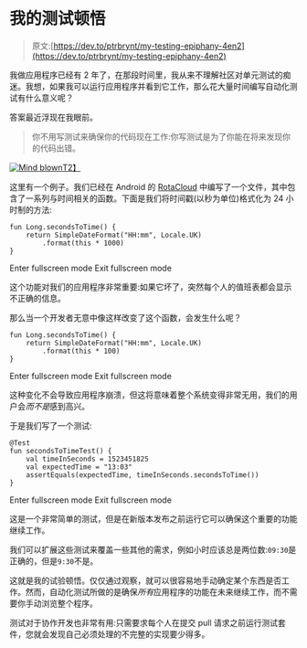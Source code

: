 # 我的测试顿悟

> 原文:[https://dev.to/ptrbrynt/my-testing-epiphany-4en2](https://dev.to/ptrbrynt/my-testing-epiphany-4en2)

我做应用程序已经有 2 年了，在那段时间里，我从来不理解社区对单元测试的痴迷。我想，如果我可以运行应用程序并看到它工作，那么花大量时间编写自动化测试有什么意义呢？

答案最近浮现在我眼前。

> 你不用写测试来确保你的代码现在工作:你写测试是为了你能在将来发现你的代码出错。

[![Mind blown](../Images/90f39e28a21cb4bc886d27b0b20f356a.png)T2】](https://i.giphy.com/media/3o8dFn5CXJlCV9ZEsg/giphy.gif)

这里有一个例子。我们已经在 Android 的 [RotaCloud](https://rotacloud.com/) 中编写了一个文件，其中包含了一系列与时间相关的函数。下面是我们将时间戳(以秒为单位)格式化为 24 小时制的方法:

```
fun Long.secondsToTime() {
    return SimpleDateFormat("HH:mm", Locale.UK)
        .format(this * 1000)
} 
```

Enter fullscreen mode Exit fullscreen mode

这个功能对我们的应用程序非常重要:如果它坏了，突然每个人的值班表都会显示不正确的信息。

那么当一个开发者无意中像这样改变了这个函数，会发生什么呢？

```
fun Long.secondsToTime() {
    return SimpleDateFormat("HH:mm", Locale.UK)
        .format(this * 100)
} 
```

Enter fullscreen mode Exit fullscreen mode

这种变化不会导致应用程序崩溃，但这将意味着整个系统变得非常无用，我们的用户会*而不是*感到高兴。

于是我们写了一个测试:

```
@Test
fun secondsToTimeTest() {
    val timeInSeconds = 1523451825
    val expectedTime = "13:03"
    assertEquals(expectedTime, timeInSeconds.secondsToTime())
} 
```

Enter fullscreen mode Exit fullscreen mode

这是一个非常简单的测试，但是在新版本发布之前运行它可以确保这个重要的功能继续工作。

我们可以扩展这些测试来覆盖一些其他的需求，例如小时应该总是两位数:`09:30`是正确的，但是`9:30`不是。

这就是我的试验顿悟。仅仅通过观察，就可以很容易地手动确定某个东西是否工作。然而，自动化测试所做的是确保*所有*应用程序的功能在未来继续工作，而不需要你手动浏览整个程序。

测试对于协作开发也非常有用:只需要求每个人在提交 pull 请求之前运行测试套件，您就会发现自己必须处理的不完整的实现要少得多。
